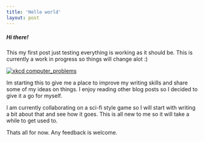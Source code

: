 ```yaml
---
title: 'Hello world'
layout: post
---
```


##### Hi there!

This my first post just testing everything is working as it should be. This is currently a work in progress so things will change alot :)

[![xkcd computer_problems](https://imgs.xkcd.com/comics/computer_problems.png)](https://xkcd.com/722/)

Im starting this to give me a place to improve my writing skills and share some of my ideas on things. I enjoy reading other blog posts so I decided to give it a go for myself.

I am currently collaborating on a sci-fi style game so I will start with writing a bit about that and see how it goes. This is all new to me so it will take a while to get used to.

Thats all for now. Any feedback is welcome.
